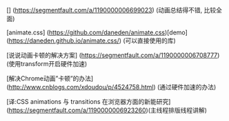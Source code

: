 
[]
(https://segmentfault.com/a/1190000006699023) (动画总结得不错, 比较全面)

[animate.css]
(https://github.com/daneden/animate.css)[demo]
(https://daneden.github.io/animate.css/) (可以直接使用的库)

[说说动画卡顿的解决方案]
(https://segmentfault.com/a/1190000006708777) (使用transform开启硬件加速)

[解决Chrome动画”卡顿”的办法]
(http://www.cnblogs.com/xdoudou/p/4524758.html) (通过硬件加速的办法)

[译:CSS animations 与 transitions 在浏览器方面的新能研究]
(https://segmentfault.com/a/1190000006923260)(主线程排版线程讲解)
